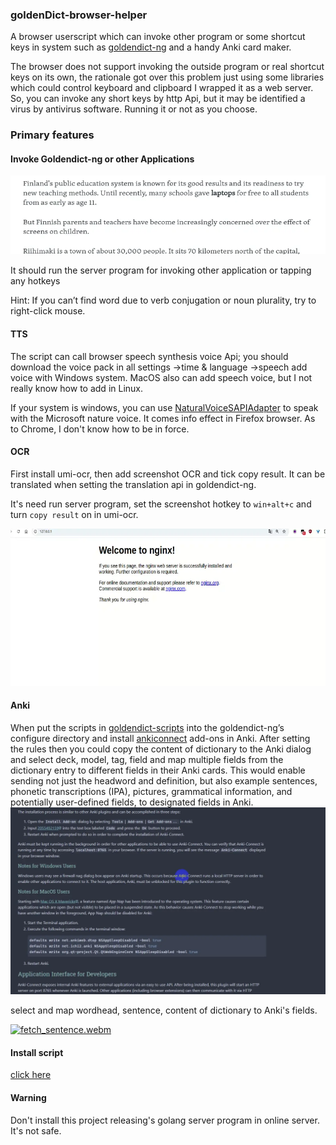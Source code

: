 ### goldenDict-browser-helper
A browser userscript which can invoke other program or some shortcut keys in system such
as [goldendict-ng](https://github.com/xiaoyifang/goldendict-ng) and a handy Anki card maker.

The browser does not support invoking the outside program or real shortcut keys on its own, the rationale got over this
problem just using some libraries which could control keyboard and clipboard I wrapped it as a web server. So, you can
invoke any short keys by http Api, but it may be identified a virus by antivirus software. Running it or not as you
choose.

### Primary features

#### Invoke Goldendict-ng or other Applications

![dict](example/dict.webp)

It should run the server program for invoking other application or tapping any hotkeys

Hint: If you can’t find word due to verb conjugation or noun plurality, try to right-click mouse.

#### TTS

The script can call browser speech synthesis voice Api; you should download the voice pack in all settings ->time &
language ->speech add voice with Windows system. MacOS also can add speech voice, but I not really know how to add in
Linux.

If your system is windows, you can use [NaturalVoiceSAPIAdapter](https://github.com/gexgd0419/NaturalVoiceSAPIAdapter)
to speak with the Microsoft nature voice. It comes info effect in Firefox browser. As to Chrome, I don't know how to be
in force.

#### OCR

First install umi-ocr, then add screenshot OCR and tick copy result. It can be translated when setting the translation
api
in goldendict-ng.

It's need run server program, set the screenshot hotkey to `win+alt+c` and turn `copy result` on in umi-ocr.

![ocr](example/ocr.webp)

#### Anki

When put the scripts in  [goldendict-scripts](goldendict-scripts) into the goldendict-ng’s configure directory and
install [ankiconnect](https://ankiweb.net/shared/info/2055492159) add-ons in Anki. After setting the rules then you
could copy the content of dictionary to the Anki dialog and select deck, model, tag, field and map multiple fields from
the dictionary entry to different fields in their Anki cards. This would enable sending not just the headword and
definition, but also example sentences, phonetic transcriptions (IPA), pictures, grammatical information, and
potentially user-defined fields, to designated fields in Anki.
![img](example/anki.webp)

select and map wordhead, sentence, content of dictionary to Anki's fields.

[![fetch_sentence.webm]()](https://github.com/user-attachments/assets/dbba4035-8615-4be8-b4e1-35564cfa7c64)

#### Install script

[click here](https://github.com/fthvgb1/goldendict-browser-helper/raw/refs/heads/master/goldenDict-browser-helper.user.js)

#### Warning

Don't install this project releasing's golang server program in online server. It's not safe.